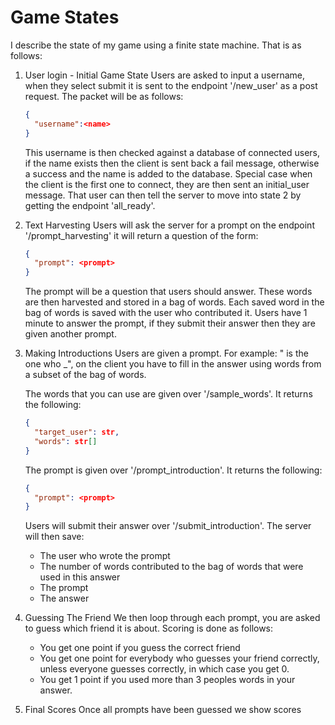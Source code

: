 # Game States

I describe the state of my game using a finite state machine.
That is as follows:

1. User login - Initial Game State
    Users are asked to input a username, when they select submit it is sent to the endpoint '/new_user' as a post request.
    The packet will be as follows:
    ```json
    {
      "username":<name>
    }
    ```
    This username is then checked against a database of connected users, 
    if the name exists then the client is sent back a fail message, 
    otherwise a success and the name is added to the database.
    Special case when the client is the first one to connect, they are then sent an initial_user message.
    That user can then tell the server to move into state 2 by getting the endpoint 'all_ready'.

2. Text Harvesting
    Users will ask the server for a prompt on the endpoint '/prompt_harvesting' it will return a question of the form:
    ```json
    {
      "prompt": <prompt>
    }
    ```
    The prompt will be a question that users should answer. These words are then harvested and stored in a bag of words.
    Each saved word in the bag of words is saved with the user who contributed it.
    Users have 1 minute to answer the prompt, if they submit their answer then they are given another prompt.

3. Making Introductions
    Users are given a prompt.
    For example: "<username> is the one who _",
    on the client you have to fill in the answer using words from a subset of the bag of words.

    The words that you can use are given over '/sample_words'. It returns the following:
    ```json
    {
      "target_user": str,
      "words": str[]
    }
    ```
    The prompt is given over '/prompt_introduction'. It returns the following:
    ```json
    {
      "prompt": <prompt>
    }
    ```
    Users will submit their answer over '/submit_introduction'. 
    The server will then save:
    * The user who wrote the prompt
    * The number of words contributed to the bag of words that were used in this answer
    * The prompt
    * The answer

4. Guessing The Friend
    We then loop through each prompt, you are asked to guess which friend it is about.
    Scoring is done as follows:
   * You get one point if you guess the correct friend
   * You get one point for everybody who guesses your friend correctly, unless everyone guesses correctly, in which case you get 0.
   * You get 1 point if you used more than 3 peoples words in your answer.

5. Final Scores
    Once all prompts have been guessed we show scores